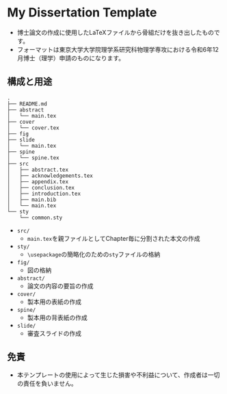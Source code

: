 # My Dissertation Template
- 博士論文の作成に使用したLaTeXファイルから骨組だけを抜き出したものです。
- フォーマットは東京大学大学院理学系研究科物理学専攻における令和6年12月博士（理学）申請のものになります。

## 構成と用途
```
.
├── README.md
├── abstract
│   └── main.tex
├── cover
│   └── cover.tex
├── fig
├── slide
│   └── main.tex
├── spine
│   └── spine.tex
├── src
│   ├── abstract.tex
│   ├── acknowledgements.tex
│   ├── appendix.tex
│   ├── conclusion.tex
│   ├── introduction.tex
│   ├── main.bib
│   └── main.tex
└── sty
    └── common.sty
```
- `src/`
    - `main.tex`を親ファイルとしてChapter毎に分割された本文の作成
- `sty/`
    - `\usepackage`の簡略化のための`sty`ファイルの格納
- `fig/`
    - 図の格納
- `abstract/`
    - 論文の内容の要旨の作成
- `cover/`
    - 製本用の表紙の作成
- `spine/`
    - 製本用の背表紙の作成
- `slide/`
    - 審査スライドの作成

## 免責
- 本テンプレートの使用によって生じた損害や不利益について、作成者は一切の責任を負いません。